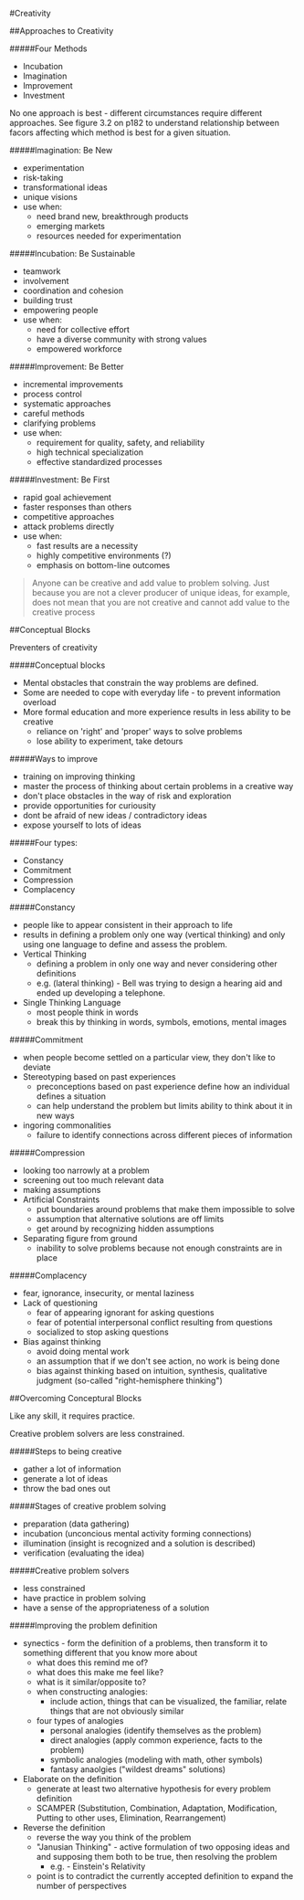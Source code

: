 #Creativity

##Approaches to Creativity

#####Four Methods
 - Incubation
 - Imagination
 - Improvement
 - Investment

No one approach is best - different circumstances require different approaches.
See figure 3.2 on p182 to understand relationship between facors affecting which
method is best for a given situation.

#####Imagination: Be New
 - experimentation
 - risk-taking
 - transformational ideas
 - unique visions
 - use when:
   - need brand new, breakthrough products
   - emerging markets
   - resources needed for experimentation

#####Incubation: Be Sustainable
 - teamwork
 - involvement
 - coordination and cohesion
 - building trust
 - empowering people
 - use when:
   - need for collective effort
   - have a diverse community with strong values
   - empowered workforce

#####Improvement: Be Better
 - incremental improvements
 - process control
 - systematic approaches
 - careful methods
 - clarifying problems
 - use when:
   - requirement for quality, safety, and reliability
   - high technical specialization
   - effective standardized processes

#####Investment: Be First
 - rapid goal achievement
 - faster responses than others
 - competitive approaches
 - attack problems directly
 - use when:
   - fast results are a necessity
   - highly competitive environments (?)
   - emphasis on bottom-line outcomes

> Anyone can be creative and add value to problem solving. Just because
> you are not a clever producer of unique ideas, for example, does not
> mean that you are not creative and cannot add value to the creative process

##Conceptual Blocks

Preventers of creativity

#####Conceptual blocks
 - Mental obstacles that constrain the way problems are defined.
 - Some are needed to cope with everyday life - to prevent information overload
 - More formal education and more experience results in less ability to be creative
   - reliance on 'right' and 'proper' ways to solve problems
   - lose ability to experiment, take detours

#####Ways to improve
 - training on improving thinking
 - master the process of thinking about certain problems in a creative way
 - don't place obstacles in the way of risk and exploration
 - provide opportunities for curiousity
 - dont be afraid of new ideas / contradictory ideas
 - expose yourself to lots of ideas

#####Four types:
 - Constancy
 - Commitment
 - Compression
 - Complacency

#####Constancy
 - people like to appear consistent in their approach to life
 - results in defining a problem only one way (vertical thinking) and only 
   using one language to define and assess the problem.
 - Vertical Thinking
   - defining a problem in only one way and never considering other definitions
   - e.g. (lateral thinking) - Bell was trying to design a hearing
     aid and ended up developing a telephone.
 - Single Thinking Language
   - most people think in words
   - break this by thinking in words, symbols, emotions, mental images

#####Commitment
 - when people become settled on a particular view, they don't like to deviate
 - Stereotyping based on past experiences
   - preconceptions based on past experience define how an individual defines
     a situation
   - can help understand the problem but limits ability to think about it
     in new ways
 - ingoring commonalities
   - failure to identify connections across different pieces of information

#####Compression
 - looking too narrowly at a problem
 - screening out too much relevant data
 - making assumptions
 - Artificial Constraints
   - put boundaries around problems that make them impossible to solve
   - assumption that alternative solutions are off limits
   - get around by recognizing hidden assumptions
 - Separating figure from ground
   - inability to solve problems because not enough constraints are in place

#####Complacency
 - fear, ignorance, insecurity, or mental laziness
 - Lack of questioning
   - fear of appearing ignorant for asking questions
   - fear of potential interpersonal conflict resulting from questions
   - socialized to stop asking questions
 - Bias against thinking
   - avoid doing mental work
   - an assumption that if we don't see action, no work is being done
   - bias against thinking based on intuition, synthesis, qualitative judgment
     (so-called "right-hemisphere thinking")

##Overcoming Conceptural Blocks

Like any skill, it requires practice.

Creative problem solvers are less constrained.

#####Steps to being creative
 - gather a lot of information
 - generate a lot of ideas
 - throw the bad ones out

#####Stages of creative problem solving
 - preparation (data gathering)
 - incubation (unconcious mental activity forming connections)
 - illumination (insight is recognized and a solution is described)
 - verification (evaluating the idea)

#####Creative problem solvers
 - less constrained
 - have practice in problem solving
 - have a sense of the appropriateness of a solution

#####Improving the problem definition
 - synectics - form the definition of a problems, then transform it to
   something different that you know more about
   - what does this remind me of?
   - what does this make me feel like?
   - what is it similar/opposite to?
   - when constructing analogies:
     - include action, things that can be visualized, the familiar, relate
       things that are not obviously similar
   - four types of analogies
     - personal analogies (identify themselves as the problem)
     - direct analogies (apply common experience, facts to the problem)
     - symbolic analogies (modeling with math, other symbols)
     - fantasy anaolgies ("wildest dreams" solutions)
 - Elaborate on the definition
   - generate at least two alternative hypothesis for every problem definition
   - SCAMPER (Substitution, Combination, Adaptation, Modification, Putting
     to other uses, Elimination, Rearrangement)
 - Reverse the definition
   - reverse the way you think of the problem
   - "Janusian Thinking" - active formulation of two opposing ideas and
     and supposing them both to be true, then resolving the problem
     - e.g. - Einstein's Relativity
   - point is to contradict the currently accepted definition to expand
     the number of perspectives
